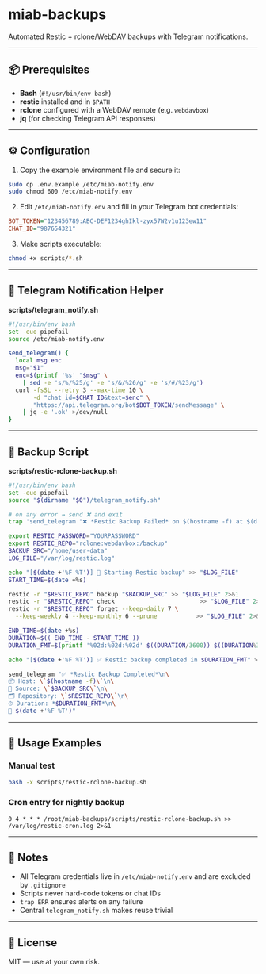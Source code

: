 # miab-backups

Automated Restic + rclone/WebDAV backups with Telegram notifications.

---

## 📦 Prerequisites

- **Bash** (`#!/usr/bin/env bash`)  
- **restic** installed and in `$PATH`  
- **rclone** configured with a WebDAV remote (e.g. `webdavbox`)  
- **jq** (for checking Telegram API responses)

---

## ⚙️ Configuration

1. Copy the example environment file and secure it:

```bash
sudo cp .env.example /etc/miab-notify.env
sudo chmod 600 /etc/miab-notify.env
```

2. Edit `/etc/miab-notify.env` and fill in your Telegram bot credentials:

```ini
BOT_TOKEN="123456789:ABC-DEF1234ghIkl-zyx57W2v1u123ew11"
CHAT_ID="987654321"
```

3. Make scripts executable:

```bash
chmod +x scripts/*.sh
```

---

## 🔔 Telegram Notification Helper

**scripts/telegram_notify.sh**

```bash
#!/usr/bin/env bash
set -euo pipefail
source /etc/miab-notify.env

send_telegram() {
  local msg enc
  msg="$1"
  enc=$(printf '%s' "$msg" \
    | sed -e 's/%/%25/g' -e 's/&/%26/g' -e 's/#/%23/g')
  curl -fsSL --retry 3 --max-time 10 \
       -d "chat_id=$CHAT_ID&text=$enc" \
       "https://api.telegram.org/bot$BOT_TOKEN/sendMessage" \
    | jq -e '.ok' >/dev/null
}
```

---

## 💾 Backup Script

**scripts/restic-rclone-backup.sh**

```bash
#!/usr/bin/env bash
set -euo pipefail
source "$(dirname "$0")/telegram_notify.sh"

# on any error → send ❌ and exit
trap 'send_telegram "❌ *Restic Backup Failed* on $(hostname -f) at $(date +%F %T)"; exit 1' ERR

export RESTIC_PASSWORD="YOURPASSWORD"
export RESTIC_REPO="rclone:webdavbox:/backup"
BACKUP_SRC="/home/user-data"
LOG_FILE="/var/log/restic.log"

echo "[$(date +'%F %T')] 🔄 Starting Restic backup" >> "$LOG_FILE"
START_TIME=$(date +%s)

restic -r "$RESTIC_REPO" backup "$BACKUP_SRC" >> "$LOG_FILE" 2>&1
restic -r "$RESTIC_REPO" check                        >> "$LOG_FILE" 2>&1
restic -r "$RESTIC_REPO" forget --keep-daily 7 \
  --keep-weekly 4 --keep-monthly 6 --prune           >> "$LOG_FILE" 2>&1

END_TIME=$(date +%s)
DURATION=$(( END_TIME - START_TIME ))
DURATION_FMT=$(printf '%02d:%02d:%02d' $((DURATION/3600)) $((DURATION%3600/60)) $((DURATION%60)))

echo "[$(date +'%F %T')] ✅ Restic backup completed in $DURATION_FMT" >> "$LOG_FILE"

send_telegram "✅ *Restic Backup Completed*\n\
📦 Host: \`$(hostname -f)\`\n\
📁 Source: \`$BACKUP_SRC\`\n\
🗂 Repository: \`$RESTIC_REPO\`\n\
⏱ Duration: *$DURATION_FMT*\n\
📅 $(date +'%F %T')"
```

---

## 🔧 Usage Examples

### Manual test

```bash
bash -x scripts/restic-rclone-backup.sh
```

### Cron entry for nightly backup

```cron
0 4 * * * /root/miab-backups/scripts/restic-rclone-backup.sh >> /var/log/restic-cron.log 2>&1
```

---

## 📁 Notes

- All Telegram credentials live in `/etc/miab-notify.env` and are excluded by `.gitignore`
- Scripts never hard-code tokens or chat IDs
- `trap ERR` ensures alerts on any failure
- Central `telegram_notify.sh` makes reuse trivial

---

## 🪪 License

MIT — use at your own risk.
